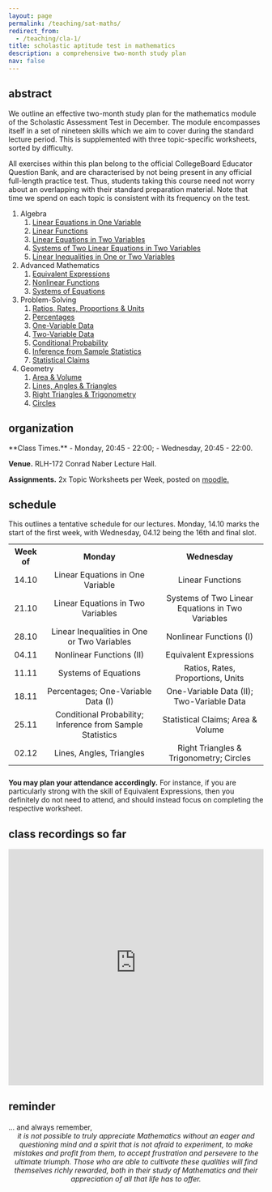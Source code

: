 ```yaml
---
layout: page
permalink: /teaching/sat-maths/
redirect_from:
  - /teaching/cla-1/
title: scholastic aptitude test in mathematics
description: a comprehensive two-month study plan
nav: false
---
```


<!-- incorporate the exercises from your lms later -->
## abstract

We outline an effective two-month study plan for the mathematics module of the Scholastic Assessment Test in December. The module encompasses itself in a set of nineteen skills which we aim to cover during the standard lecture period. This is supplemented with three topic-specific worksheets, sorted by difficulty. 
<div style="margin-top: 10px;"></div>
All exercises within this plan belong to the official CollegeBoard Educator Question Bank, and are characterised by not being present in any official full-length practice test. Thus, students taking this course need not worry about an overlapping with their standard preparation material. Note that time we spend on each topic is consistent with its frequency on the test.

<ol>
  <li>Algebra
    <ol>
      <li><a href="/teaching/sat-maths/algebra/1.1-linear-equations-in-one-variable/">Linear Equations in One Variable</a></li>
      <li><a href="/teaching/sat-maths/algebra/1.2-linear-functions/">Linear Functions</a></li>
      <li><a href="/teaching/sat-maths/algebra/1.3-linear-equations-in-two-variables/">Linear Equations in Two Variables</a></li>
      <li><a href="/teaching/sat-maths/algebra/1.4-systems-of-two-linear-equations-in-two-variables/">Systems of Two Linear Equations in Two Variables</a></li>
      <li><a href="/teaching/sat-maths/algebra/1.5-linear-inequalities-in-one-or-two-variables/">Linear Inequalities in One or Two Variables</a></li>
    </ol>
  </li>
  <li>Advanced Mathematics
    <ol>
      <li><a href="/teaching/sat-maths/advanced-maths/2.1-equivalent-expressions/">Equivalent Expressions</a></li>
      <li><a href="/teaching/sat-maths/advanced-maths/2.2-nonlinear-functions/">Nonlinear Functions</a></li>
      <li><a href="/teaching/sat-maths/advanced-maths/2.3-systems-of-equations/">Systems of Equations</a></li>
    </ol>
  </li>
  <li>Problem-Solving
    <ol>
      <li><a href="/teaching/sat-maths/problem-solving/3.1-ratios-rates-proportions-units/">Ratios, Rates, Proportions & Units</a></li>
      <li><a href="/teaching/sat-maths/problem-solving/3.2-percentages/">Percentages</a></li>
      <li><a href="/teaching/sat-maths/problem-solving/3.3-one-variable-data/">One-Variable Data</a></li>
      <li><a href="/teaching/sat-maths/problem-solving/3.4-two-variable-data/">Two-Variable Data</a></li>
      <li><a href="/teaching/sat-maths/problem-solving/3.5-conditional-probability/">Conditional Probability</a></li>
      <li><a href="/teaching/sat-maths/problem-solving/3.6-inference-from-sample-statistics/">Inference from Sample Statistics</a></li>
      <li><a href="/teaching/sat-maths/problem-solving/3.7-statistical-claims/">Statistical Claims</a></li>
    </ol>
  </li>
  <li>Geometry
    <ol>
      <li><a href="/teaching/sat-maths/geometry/4.1-area-volume/">Area & Volume</a></li>
      <li><a href="/teaching/sat-maths/geometry/4.2-lines-angles-triangles/">Lines, Angles & Triangles</a></li>
      <li><a href="/teaching/sat-maths/geometry/4.3-right-triangles-trigonometry/">Right Triangles & Trigonometry</a></li>
      <li><a href="/teaching/sat-maths/geometry/4.4-circles/">Circles</a></li>
    </ol>
  </li>
</ol>

## organization
<div style="margin-top: 0px;"></div>
**Class Times.**
- Monday, 20:45 - 22:00;
- Wednesday, 20:45 - 22:00.

**Venue.** RLH-172 Conrad Naber Lecture Hall.  

**Assignments.** 2x Topic Worksheets per Week, posted on [moodle.](https://elearning.constructor.university/course/view.php?id=7511)


## schedule

This outlines a tentative schedule for our lectures. Monday, 14.10 marks the start of the first week, with Wednesday, 04.12 being the 16th and final slot.

<table style="margin: auto; text-align: center;">
  <tr>
    <th>Week of </th>
    <th>Monday</th>
    <th>Wednesday</th>
  </tr>
  <tr>
    <td>14.10</td>
    <td>Linear Equations in One Variable</td>
    <td>Linear Functions</td>
  </tr>
  <tr>
    <td>21.10</td>
    <td>Linear Equations in Two Variables</td>
    <td>Systems of Two Linear Equations in Two Variables</td>
  </tr>
  <tr>
    <td>28.10</td>
    <td>Linear Inequalities in One or Two Variables</td>
    <td>Nonlinear Functions (I)</td>
  </tr>
  <tr>
    <td>04.11</td>
    <td>Nonlinear Functions (II)</td>
    <td>Equivalent Expressions</td>
  </tr>
  <tr>
    <td>11.11</td>
    <td>Systems of Equations</td>
    <td>Ratios, Rates, Proportions, Units</td>
  </tr>
  <tr>
    <td>18.11</td>
    <td> Percentages; One-Variable Data (I) </td>
    <td> One-Variable Data (II); Two-Variable Data </td>
  </tr>
  <tr>
    <td> 25.11 </td>
    <td> Conditional Probability; Inference from Sample Statistics </td>
    <td> Statistical Claims; Area & Volume </td>
  </tr>
  <tr>
    <td> 02.12 </td>
    <td> Lines, Angles, Triangles </td>
    <td> Right Triangles & Trigonometry; Circles </td>
  </tr>
</table>

<div style="margin-top: 25px;"></div>

**You may plan your attendance accordingly.** For instance, if you are particularly strong with the skill of Equivalent Expressions, then you definitely do not need to attend, and should instead focus on completing the respective worksheet.


## class recordings so far

<div style="margin-top: 15px;"></div>
<iframe 
    class="rounded z-depth-1" 
    zoomable="true" 
    style="width: 100%; height: 350pt;" 
    src="https://www.youtube-nocookie.com/embed/playlist?list=PL5nC3GggzQpP2aHuEacAZyWUH8kBTktmX&si=SHyD0O4SuN_nBT-e" 
    title="YouTube video player" 
    frameborder="0" 
    allow="accelerometer; autoplay; clipboard-write; encrypted-media; gyroscope; picture-in-picture; web-share" 
    referrerpolicy="strict-origin-when-cross-origin" 
    allowfullscreen>
</iframe>

<div style="margin-top: 20px;"></div>


## reminder
<div style="margin-top: 20px;"></div>
... and always remember, 

<div style="text-align: center; font-style: italic;">
it is not possible to truly appreciate Mathematics without an eager and questioning mind and a spirit that is not afraid to experiment, to make mistakes and profit from them, to accept frustration and persevere to the ultimate triumph. Those who are able to cultivate these qualities will find themselves richly rewarded, both in their study of Mathematics and their appreciation of all that life has to offer.
</div>


<!-- divide into subpages by topic, upload relevant material. perhaps you may also upload question sheets.

- https://www.youtube.com/watch?v=EOKgAQP1Iag&list=PL5nC3GggzQpP2aHuEacAZyWUH8kBTktmX

-->



